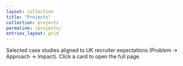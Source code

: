 ```yaml
---
layout: collection
title: "Projects"
collection: projects
permalink: /projects/
entries_layout: grid
---
```


Selected case studies aligned to UK recruiter expectations (Problem → Approach → Impact). Click a card to open the full page.